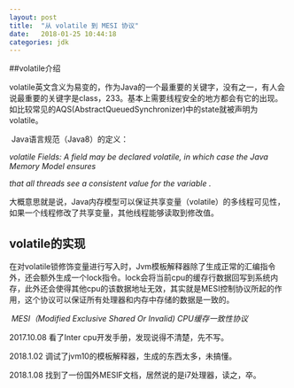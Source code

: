 ```yaml
---
layout: post
title:  "从 volatile 到 MESI 协议"
date:   2018-01-25 10:44:18
categories: jdk
---
```



##volatile介绍

​	volatile英文含义为易变的，作为Java的一个最重要的关键字，没有之一，有人会说最重要的关键字是class，233。基本上需要线程安全的地方都会有它的出现。如比较常见的AQS(AbstractQueuedSynchronizer)中的state就被声明为volatile。

​	Java语言规范（Java8）的定义：

*volatile Fields:  A field may be declared volatile, in which case the Java Memory Model ensures*

*that all threads see a consistent value for the variable .*

​	大概意思就是说，Java内存模型可以保证共享变量（volatile）的多线程可见性，如果一个线程修改了共享变量，其他线程能够读取到修改值。



## volatile的实现

​	在对volatile锁修饰变量进行写入时，Jvm模板解释器除了生成正常的汇编指令外，还会额外生成一个lock指令。lock会将当前cpu的缓存行数据回写到系统内存，此外还会使得其他cpu的该数据地址无效，其实就是MESI控制协议所起的作用，这个协议可以保证所有处理器和内存中存储的数据是一致的。

​	*MESI（Modified Exclusive Shared Or Invalid) CPU缓存一致性协议*

2017.10.08 看了Inter cpu开发手册，发现说得不清楚，先不写。

2018.1.02 调试了jvm10的模板解释器，生成的东西太多，未搞懂。

2018.1.08 找到了一份国外MESIF文档，居然说的是i7处理器，读之，卒。











